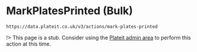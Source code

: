 # MarkPlatesPrinted (Bulk)

`https://data.plateit.co.uk/v3/actions/mark-plates-printed`

!> This page is a stub. Consider using the [Plateit admin area](https://admin.plateit.co.uk) to perform this action at this time.